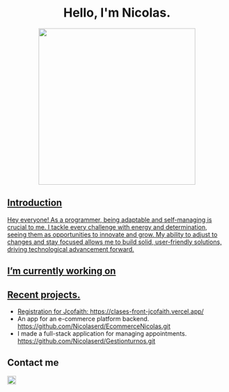 <h1 align="center">Hello, I'm Nicolas.</h1>

<div align="center">
<a href="https://ossinsight.io">
  <img src="/web/static/img/screenshots/homepage.gif" height=360
</a>
</div>


## Introduction


Hey everyone! As a programmer, being adaptable and self-managing is crucial to me. I tackle every challenge with energy and determination, seeing them as opportunities to innovate and grow. My ability to adjust to changes and stay focused allows me to build solid, user-friendly solutions, driving technological advancement forward.

## I’m currently working on 



## Recent projects.
- Registration for Jcofaith: <a href="https://clases-front-jcofaith.vercel.app/" target="_blank">https://clases-front-jcofaith.vercel.app/ </a>
- An app for an e-commerce platform backend. <a>https://github.com/Nicolaserd/EcommerceNicolas.git </a>
- I made a full-stack application for managing appointments. <a> https://github.com/Nicolaserd/Gestionturnos.git </a>

## Contact me

<a href="https://www.linkedin.com/in/nicolas-inchaustegui-gonzalez-b25246205/" target="_blank">
<img src="https://cdn-icons-png.flaticon.com/128/3536/3536505.png" style="height: 20px;"/>
</a>






<!--
**Nicolaserd/Nicolaserd** is a ✨ _special_ ✨ repository because its `README.md` (this file) appears on your GitHub profile.

Here are some ideas to get you started:

- 🔭 I’m currently working on ...
- 🌱 I’m currently learning ...
- 👯 I’m looking to collaborate on ...
- 🤔 I’m looking for help with ...
- 💬 Ask me about ...
- 📫 How to reach me: ...
- 😄 Pronouns: ...
- ⚡ Fun fact: ...
-->
